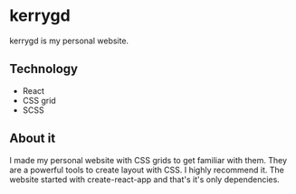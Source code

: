 # kerrygd
kerrygd is my personal website.


## Technology
* React
* CSS grid
* SCSS


## About it
I made my personal website with CSS grids to get familiar with them.
They are a powerful tools to create layout with CSS. I highly recommend it.
The website started with create-react-app and that's it's only dependencies.

